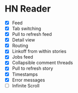 # HN Reader

- [x] Feed
- [x] Tab switching
- [x] Pull to refresh feed
- [x] Detail view
- [x] Routing
- [x] Linkoff from within stories
- [x] Jobs feed
- [x] Collapsible comment threads
- [x] Pull to refresh story
- [x] Timestamps
- [x] Error messages
- [ ] Infinite Scroll
